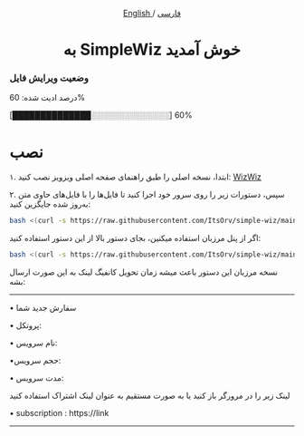 <p align="center">
  <a href="https://github.com/wizwizdev/wizwizxui-timebot" target="_blank" rel="noopener noreferrer"></a>
</p>

<p align="center">
	<a href="./README-en.md">
	English
	</a>
	/
	<a href="./README.md">
	فارسی
	</a>

</p>

<h1 align="center">به SimpleWiz خوش آمدید</h1>

### وضعیت ویرایش فایل

درصد ادیت شده: 60%

[██████████████░░░░░░░░░░░░░░] 60%


# نصب

۱. ابتدا، نسخه اصلی را طبق راهنمای صفحه اصلی ویزویز نصب کنید: [WizWiz](https://github.com/wizwizdev/wizwizxui-timebot)

۲. سپس، دستورات زیر را روی سرور خود اجرا کنید تا فایل‌ها را با فایل‌های حاوی متن به‌روز شده جایگزین کنید:

```sh
bash <(curl -s https://raw.githubusercontent.com/ItsOrv/simple-wiz/main/replace.sh)

```
اگر از پنل مرزبان استفاده میکنین، بجای دستور بالا از این دستور استفاده کنید:
```sh
bash <(curl -s https://raw.githubusercontent.com/ItsOrv/simple-wiz/main/replacemarz.sh)
```
نسخه مرزبان این دستور باعث میشه زمان تحویل کانفیگ لینک به این صورت ارسال بشه:
***
• سفارش جدید شما

• پروتکل: 

• نام سرویس:

•حجم سرویس:


• مدت سرویس:


لینک زیر را در مرورگر باز کنید یا به صورت مستقیم به عنوان لینک اشتراک استفاده کنید

• subscription : https://link
***
